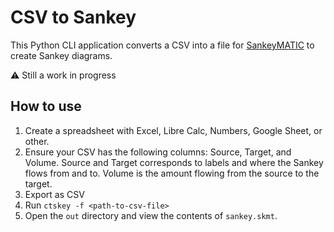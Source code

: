 # CSV to Sankey
This Python CLI application converts a CSV into a file for [SankeyMATIC](https://sankeymatic.com) to create Sankey diagrams. 

⚠️ Still a work in progress

## How to use
1. Create a spreadsheet with Excel, Libre Calc, Numbers, Google Sheet, or other. 
2. Ensure your CSV has the following columns: Source, Target, and Volume. Source and Target corresponds to labels and where the Sankey flows from and to. Volume is the amount flowing from the source to the target.
4. Export as CSV
5. Run `ctskey -f <path-to-csv-file>`
6. Open the `out` directory and view the contents of `sankey.skmt`.
